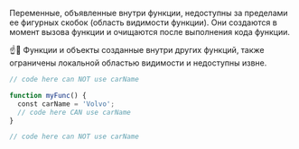 Переменные, объявленные внутри функции, недоступны за пределами ее фигурных скобок (область видимости функции). Они создаются в момент вызова функции и очищаются после выполнения кода функции.

☝️🧐 Функции и объекты созданные внутри других функций, также ограничены локальной областью видимости и недоступны извне.

```js
// code here can NOT use carName

function myFunc() {
  const carName = 'Volvo';
  // code here CAN use carName
}

// code here can NOT use carName
```
